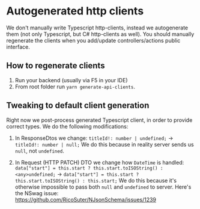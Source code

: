 # Autogenerated http clients
We don't manually write Typescript http-clients, instead we autogenerate them (not only Typescript, but C# http-clients as well).
You should manually regenerate the clients when you add/update controllers/actions public interface.

## How to regenerate clients
1. Run your backend (usually via F5 in your IDE)
2. From root folder run `yarn generate-api-clients`.

## Tweaking to default client generation
Right now we post-process generated Typescript client, in order to provide correct types.
We do the following modifications:
1. In ResponseDtos we change:
`titleId!: number | undefined;` -> `titleId!: number | null;`
 We do this because in reality server sends us `null`, not `undefined`.

2. In Request (HTTP PATCH) DTO we change how `DateTime` is handled:
  `data["start"] = this.start ? this.start.toISOString() : <any>undefined;` -> 
`data["start"] = this.start ? this.start.toISOString() : this.start;`
  We do this because it's otherwise impossible to pass both `null` and `undefined` to server. Here's the NSwag issue: https://github.com/RicoSuter/NJsonSchema/issues/1239
        